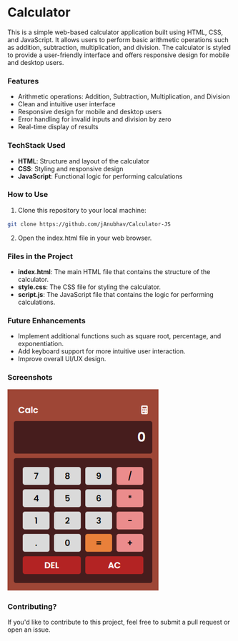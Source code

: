 # Calculator
This is a simple web-based calculator application built using HTML, CSS, and JavaScript. It allows users to perform basic arithmetic operations such as addition, subtraction, multiplication, and division. The calculator is styled to provide a user-friendly interface and offers responsive design for mobile and desktop users.

### Features
- Arithmetic operations: Addition, Subtraction, Multiplication, and Division
- Clean and intuitive user interface
- Responsive design for mobile and desktop users
- Error handling for invalid inputs and division by zero
- Real-time display of results

 ### TechStack Used
- **HTML**: Structure and layout of the calculator
- **CSS**: Styling and responsive design
- **JavaScript**: Functional logic for performing calculations

### How to Use
1. Clone this repository to your local machine:
``` bash
git clone https://github.com/jAnubhav/Calculator-JS
```
2. Open the index.html file in your web browser.

### Files in the Project
- **index.html**: The main HTML file that contains the structure of the calculator.
- **style.css**: The CSS file for styling the calculator.
- **script.js**: The JavaScript file that contains the logic for performing calculations.

### Future Enhancements
- Implement additional functions such as square root, percentage, and exponentiation.
- Add keyboard support for more intuitive user interaction.
- Improve overall UI/UX design.

### Screenshots
![Sample Display](./img/sample.png)

### Contributing?
If you'd like to contribute to this project, feel free to submit a pull request or open an issue.
